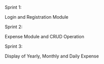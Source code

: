 Sprint 1:

Login and Registration Module

Sprint 2:

Expense Module and CRUD Operation

Sprint 3:

Display of Yearly, Monthly and Daily Expense
